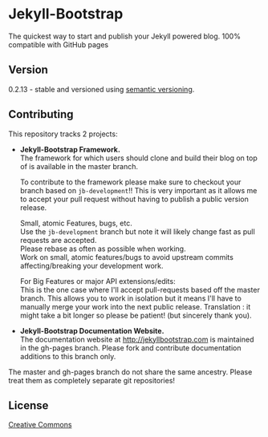 # Jekyll-Bootstrap

The quickest way to start and publish your Jekyll powered blog. 100% compatible with GitHub pages


## Version

0.2.13 - stable and versioned using [semantic versioning](http://semver.org/).

## Contributing 

This repository tracks 2 projects:

- **Jekyll-Bootstrap Framework.**  
  The framework for which users should clone and build their blog on top of is available in the master branch.
  
  To contribute to the framework please make sure to checkout your branch based on `jb-development`!!
  This is very important as it allows me to accept your pull request without having to publish a public version release.
  
  Small, atomic Features, bugs, etc.   
  Use the `jb-development` branch but note it will likely change fast as pull requests are accepted.   
  Please rebase as often as possible when working.   
  Work on small, atomic features/bugs to avoid upstream commits affecting/breaking your development work.
  
  For Big Features or major API extensions/edits:   
  This is the one case where I'll accept pull-requests based off the master branch.
  This allows you to work in isolation but it means I'll have to manually merge your work into the next public release.
  Translation : it might take a bit longer so please be patient! (but sincerely thank you).
 
- **Jekyll-Bootstrap Documentation Website.**    
  The documentation website at <http://jekyllbootstrap.com> is maintained in the gh-pages branch.
  Please fork and contribute documentation additions to this branch only.

The master and gh-pages branch do not share the same ancestry. Please treat them as completely separate git repositories!


## License

[Creative Commons](http://creativecommons.org/licenses/by-nc-sa/3.0/)

